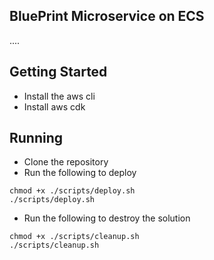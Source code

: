 ## BluePrint Microservice on ECS
....
## Getting Started 
* Install the aws cli
* Install aws cdk

## Running 
* Clone the repository
* Run the following to deploy

```  
chmod +x ./scripts/deploy.sh
./scripts/deploy.sh
``` 

* Run the following to destroy the solution
```  
chmod +x ./scripts/cleanup.sh
./scripts/cleanup.sh
``` 
